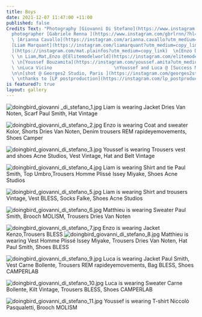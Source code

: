 ```yaml
---
title: Boys
date: 2021-12-07 11:47:00 +11:00
published: false
Credits Text: "Photography [Giovanni Di Stefano](https://www.instagram.com/__giovanni__di__stefano/?hl=en)\n\nAssistant
  photographer [Gabriele Renna ](https://www.instagram.com/gbrlrnn/?hl=en)\n\nStyling
  \ [Arianna Cavallo](https://instagram.com/arianna.cavallo?utm_medium=copy_link)\n\nModels
  [Liam Marquant](https://instagram.com/liamarquant?utm_medium=copy_link)  \n[ Matplainfosse
  ](https://instagram.com/mat.plainfos?utm_medium=copy_link)  \n[Enzo Dobrowolski](https://instagram.com/nzzooh?utm_medium=copy_link)
  \ \n Liam,Mat,Enzo @[Elitemodelworld](https://instagram.com/elitemodelworld?utm_medium=copy_link)
  \ \n[Youssef Bouzamita](https://instagram.com/youssef.amita?utm_medium=copy_link)
  \ \nLuca Vicino                       \nYoussef and Luca @ [Success Models](https://instagram.com/successmodels?utm_medium=copy_link)
  \n\n[shot @ Georges2 Studio, Paris ](https://instagram.com/georges2studio?utm_medium=copy_link)
  \ \nthanks to [LP postproduction](https://instagram.com/lp_postproduction?utm_medium=copy_link) "
is featured?: true
layout: gallery
---
```


![doingbird_giovanni _di_stefano_1.jpg](/uploads/doingbird_giovanni%20_di_stefano_1.jpg)
Liam is wearing Jacket Dries Van Noten, Scarf Paul Smith, Hat Vintage

![doingbird_giovanni_di_stefano_2.jpg](/uploads/doingbird_giovanni_di_stefano_2.jpg)
Enzo is wearing Coat and sweater Kolor, Shorts Dries Van Noten, Denim trousers REM rapideyemovements, Shoes Camper

![doingbird_giovanni_di_stefano_3.jpg](/uploads/doingbird_giovanni_di_stefano_3.jpg)
Youssef is wearing Trousers vest and shoes Acne Studios, Vest Vintage, Hat and Belt Vintage

![doingbird_giovanni_di_stefano_4.jpg](/uploads/doingbird_giovanni_di_stefano_4.jpg)
Liam is wearing Shirt and tie Paul Smith, Top Umbro,Trousers Homme Plissé Issey Miyake, Shoes Acne Studios

![doingbird_giovanni_di_stefano_5.jpg](/uploads/doingbird_giovanni_di_stefano_5.jpg)
Liam is wearing Shirt and trousers Vintage, Vest BLESS, Socks Falke, Shoes Acne Studios

![doingbird_giovanni_di_stefano_6.jpg](/uploads/doingbird_giovanni_di_stefano_6.jpg)
Matthieu is wearing Sweater Paul Smith, Brooch MOLISM, Trousers Dries Van Noten

![doingbird_giovanni_di_stefano_7.jpg](/uploads/doingbird_giovanni_di_stefano_7.jpg)
Enzo is wearing Jacket Kenzo,Trousers BLESS
![doingbird_giovanni_di_stefano_8.jpg](/uploads/doingbird_giovanni_di_stefano_8.jpg)
Matthieu is wearing Vest Homme Plissé Issey Miyake, Trousers Dries Van Noten, Hat Paul Smith, Shoes BLESS

![doingbird_giovanni_di_stefano_9.jpg](/uploads/doingbird_giovanni_di_stefano_9.jpg)
Luca is wearing Jacket Paul Smith, Vest Carne Bollente, Trousers REM rapideyemovements, Bag BLESS, Shoes CAMPERLAB

![doingbird_giovanni_di_stefano_10.jpg](/uploads/doingbird_giovanni_di_stefano_10.jpg)
Luca is wearing Sweater Carne Bollente, Kilt Vintage, Trousers BLESS, Shoes CAMPERLAB


![doingbird_giovanni_di_stefano_11.jpg](/uploads/doingbird_giovanni_di_stefano_11.jpg)
Youssef is wearing T-shirt Niccolò Pasqualetti, Brooch MOLISM